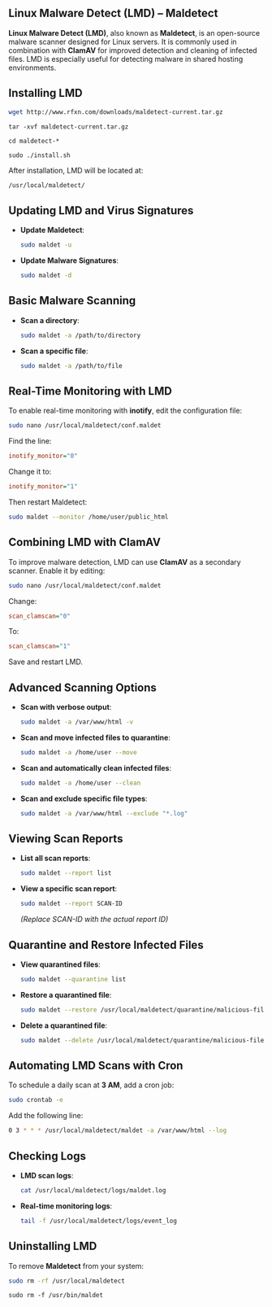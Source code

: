 ## **Linux Malware Detect (LMD) – Maldetect**  

**Linux Malware Detect (LMD)**, also known as **Maldetect**, is an open-source malware scanner designed for Linux servers. It is commonly used in combination with **ClamAV** for improved detection and cleaning of infected files. LMD is especially useful for detecting malware in shared hosting environments.  



## **Installing LMD**  

```bash
wget http://www.rfxn.com/downloads/maldetect-current.tar.gz  
```
```
tar -xvf maldetect-current.tar.gz  
```
```
cd maldetect-*  
```
```
sudo ./install.sh  
```


After installation, LMD will be located at:  
```bash
/usr/local/maldetect/  
```



## **Updating LMD and Virus Signatures**  

- **Update Maldetect**:  
  ```bash
  sudo maldet -u  
  ```
- **Update Malware Signatures**:  
  ```bash
  sudo maldet -d  
  ```



## **Basic Malware Scanning**  

- **Scan a directory**:  
  ```bash
  sudo maldet -a /path/to/directory  
  ```
- **Scan a specific file**:  
  ```bash
  sudo maldet -a /path/to/file  
  ```



## **Real-Time Monitoring with LMD**  

To enable real-time monitoring with **inotify**, edit the configuration file:  
```bash
sudo nano /usr/local/maldetect/conf.maldet  
```
Find the line:  
```ini
inotify_monitor="0"
```
Change it to:  
```ini
inotify_monitor="1"
```
Then restart Maldetect:  
```bash
sudo maldet --monitor /home/user/public_html  
```



## **Combining LMD with ClamAV**  

To improve malware detection, LMD can use **ClamAV** as a secondary scanner. Enable it by editing:  
```bash
sudo nano /usr/local/maldetect/conf.maldet  
```
Change:  
```ini
scan_clamscan="0"
```
To:  
```ini
scan_clamscan="1"
```
Save and restart LMD.



## **Advanced Scanning Options**  

- **Scan with verbose output**:  
  ```bash
  sudo maldet -a /var/www/html -v  
  ```
- **Scan and move infected files to quarantine**:  
  ```bash
  sudo maldet -a /home/user --move  
  ```
- **Scan and automatically clean infected files**:  
  ```bash
  sudo maldet -a /home/user --clean  
  ```
- **Scan and exclude specific file types**:  
  ```bash
  sudo maldet -a /var/www/html --exclude "*.log"  
  ```



## **Viewing Scan Reports**  

- **List all scan reports**:  
  ```bash
  sudo maldet --report list  
  ```
- **View a specific scan report**:  
  ```bash
  sudo maldet --report SCAN-ID  
  ```
  *(Replace SCAN-ID with the actual report ID)*  



## **Quarantine and Restore Infected Files**  

- **View quarantined files**:  
  ```bash
  sudo maldet --quarantine list  
  ```
- **Restore a quarantined file**:  
  ```bash
  sudo maldet --restore /usr/local/maldetect/quarantine/malicious-file  
  ```
- **Delete a quarantined file**:  
  ```bash
  sudo maldet --delete /usr/local/maldetect/quarantine/malicious-file  
  ```



## **Automating LMD Scans with Cron**  

To schedule a daily scan at **3 AM**, add a cron job:  
```bash
sudo crontab -e  
```
Add the following line:  
```bash
0 3 * * * /usr/local/maldetect/maldet -a /var/www/html --log  
```



## **Checking Logs**  

- **LMD scan logs**:  
  ```bash
  cat /usr/local/maldetect/logs/maldet.log  
  ```
- **Real-time monitoring logs**:  
  ```bash
  tail -f /usr/local/maldetect/logs/event_log  
  ```



## **Uninstalling LMD**  

To remove **Maldetect** from your system:  
```bash
sudo rm -rf /usr/local/maldetect  
```
```
sudo rm -f /usr/bin/maldet  
```